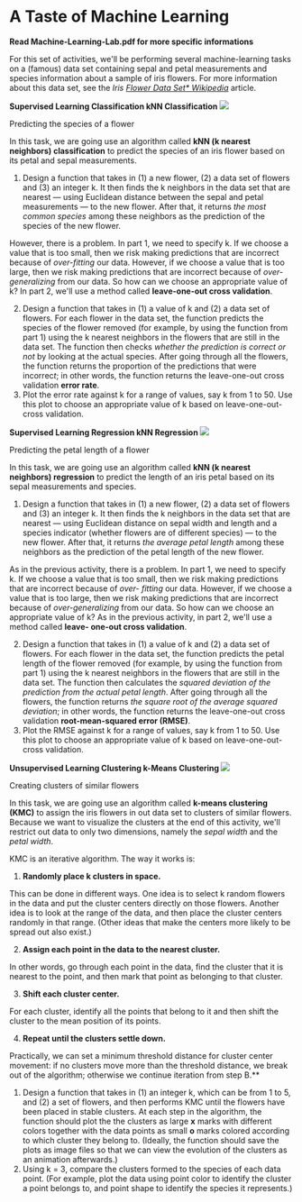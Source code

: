 # **A Taste of Machine Learning** 

**Read Machine-Learning-Lab.pdf for more specific informations**

For this set of activities, we'll be performing several machine-learning tasks on a (famous) data set containing sepal and petal measurements and species information about a sample of iris flowers. For more information about this data set, see the *Iris [Flower Data Set* Wikipedia](https://en.wikipedia.org/wiki/Iris_flower_data_set)* article.


**Supervised Learning  Classification kNN Classification ![](Aspose.Words.16b5ad20-70be-4ed5-8081-a4e16c6e7979.005.png)**

Predicting the species of a flower

In this task, we are going use an algorithm called **kNN (k nearest neighbors) classification** to predict the species of an iris flower based on its petal and sepal measurements.

1. Design a function that takes in (1) a new flower, (2) a data set of flowers and (3) an integer k. It then finds the k neighbors in the data set that are nearest — using Euclidean distance between the sepal and petal measurements — to the new flower. After that, it returns *the most common species* among these neighbors as the prediction of the species of the new flower.

However, there is a problem. In part 1, we need to specify k. If we choose a value that is too small, then we risk making predictions that are incorrect because of *over-fitting* our data. However, if we choose a value that is too large, then we risk making predictions that are incorrect because of *over-generalizing* from our data. So how can we choose an appropriate value of k? In part 2, we'll use a method called **leave-one-out cross validation**.

2. Design a function that takes in (1) a value of k and (2) a data set of flowers. For each flower in the data set, the function predicts the species of the flower removed (for example, by using the function from part 1) using the k nearest neighbors in the flowers that are still in the data set. The function then checks *whether the prediction is correct or not* by looking at the actual species. After going through all the flowers, the function returns the proportion of the predictions that were incorrec*t*; in other words, the function returns the leave-one-out cross validation **error rate**.
2. Plot the error rate against k for a range of values, say k from 1 to 50. Use this plot to choose an appropriate value of k based on leave-one-out-cross validation.

**Supervised Learning  Regression kNN Regression ![](Aspose.Words.16b5ad20-70be-4ed5-8081-a4e16c6e7979.005.png)**

Predicting the petal length of a flower

In this task, we are going use an algorithm called **kNN (k nearest neighbors) regression** to predict the length of an iris petal based on its sepal measurements and species.

1. Design a function that takes in (1) a new flower, (2) a data set of flowers and (3) an integer k. It then finds the k neighbors in the data set that are nearest — using Euclidean distance on sepal width and length and a species indicator (whether flowers are of different species) — to the new flower. After that, it returns *the average petal length* among these neighbors as the prediction of the petal length of the new flower.

As in the previous activity, there is a problem. In part 1, we need to specify k. If we choose a value that is too small, then we risk making predictions that are incorrect because of *over- fitting* our data. However, if we choose a value that is too large, then we risk making predictions that are incorrect because of *over-generalizing* from our data. So how can we choose an appropriate value of k? As in the previous activity, in part 2, we'll use a method called **leave- one-out cross validation**.

2. Design a function that takes in (1) a value of k and (2) a data set of flowers. For each flower in the data set, the function predicts the petal length of the flower removed (for example, by using the function from part 1) using the k nearest neighbors in the flowers that are still in the data set. The function then calculates the *squared deviation of the prediction from the actual petal length*. After going through all the flowers, the function returns *the square root of the average squared deviation*; in other words, the function returns the leave-one-out cross validation **root-mean-squared error (RMSE)**.
2. Plot the RMSE against k for a range of values, say k from 1 to 50. Use this plot to choose an appropriate value of k based on leave-one-out-cross validation.

**Unsupervised Learning  Clustering k-Means Clustering ![](Aspose.Words.16b5ad20-70be-4ed5-8081-a4e16c6e7979.005.png)**

Creating clusters of similar flowers

In this task, we are going use an algorithm called **k-means clustering (KMC)** to assign the iris flowers in out data set to clusters of similar flowers. Because we want to visualize the clusters at the end of this activity, we'll restrict out data to only two dimensions, namely the *sepal width* and the *petal width*.

KMC is an iterative algorithm. The way it works is:

1. **Randomly place k clusters in space.**

This can be done in different ways. One idea is to select k random flowers in the data and put the cluster centers directly on those flowers. Another idea is to look at the range of the data, and then place the cluster centers randomly in that range. (Other ideas that make the centers more likely to be spread out also exist.)

2. **Assign each point in the data to the nearest cluster.**

In other words, go through each point in the data, find the cluster that it is nearest to the point, and then mark that point as belonging to that cluster.

3. **Shift each cluster center.**

For each cluster, identify all the points that belong to it and then shift the cluster to the mean position of its points.

4. **Repeat until the clusters settle down.**

Practically, we can set a minimum threshold distance for cluster center movement: if no clusters move more than the threshold distance, we break out of the algorithm; otherwise we continue iteration from step B.** 

1. Design a function that takes in (1) an integer k, which can be from 1 to 5, and (2) a set of flowers, and then performs KMC until the flowers have been placed in stable clusters. At each step in the algorithm, the function should plot the the clusters as large **x** marks with different colors together with the data points as small **o** marks colored according to which cluster they belong to. (Ideally, the function should save the plots as image files so that we can view the evolution of the clusters as an animation afterwards.) 
1. Using k = 3, compare the clusters formed to the species of each data point. (For example, plot the data using point color to identify the cluster a point belongs to, and point shape to identify the species it represents.)
